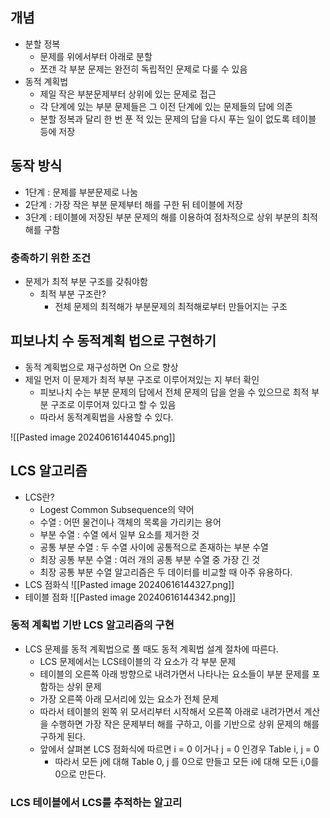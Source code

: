 ## 개념

* 분할 정복
	* 문제를 위에서부터 아래로 분할
	* 쪼갠 각 부분 문제는 완전히 독립적인 문제로 다룰 수 있음
* 동적 계획법
	* 제일 작은 부분문제부터 상위에 있는 문제로 접근
	* 각 단계에 있는 부분 문제들은 그 이전 단계에 있는 문제들의 답에 의존
	* 분할 정복과 달리 한 번 푼 적 있는 문제의 답을 다시 푸는 일이 없도록 테이블 등에 저장

## 동작 방식

* 1단계 : 문제를 부분문제로 나눔
* 2단계 : 가장 작은 부분 문제부터 해를 구한 뒤 테이블에 저장
* 3단계 : 테이블에 저장된 부분 문제의 해를 이용하여 점차적으로 상위 부분의 최적해를 구함


### 충족하기 위한 조건
* 문제가 최적 부분 구조를 갖춰야함
	* 최적 부분 구조란?
		* 전체 문제의 최적해가 부분문제의 최적해로부터 만들어지는 구조


## 피보나치 수 동적계획 법으로 구현하기

* 동적 계획법으로 재구성하면 On 으로 향상
* 제일 먼저 이 문제가 최적 부분 구조로 이루어져있는 지 부터 확인
	* 피보나치 수는 부분 문제의 답에서 전체 문제의 답을 얻을 수 있으므로 최적 부분 구조로 이루어져 있다고 할 수 있음
	* 따라서 동적계획법을 사용할 수 있다.

![[Pasted image 20240616144045.png]]

## LCS 알고리즘

* LCS란?
	* Logest Common Subsequence의 약어
	* 수열 : 어떤 물건이나 객체의 목록을 가리키는 용어
	* 부분 수열 : 수열 에서 일부 요소를 제거한 것
	* 공통 부분 수열 : 두 수열 사이에 공통적으로 존재하는 부분 수열
	* 최장 공통 부분 수열 : 여러 개의 공통 부분 수열 중 가장 긴 것
	* 최장 공통 부분 수열 알고리즘은 두 데이터를 비교할 때 아주 유용하다.
* LCS 점화식
![[Pasted image 20240616144327.png]]
* 테이블 점화
![[Pasted image 20240616144342.png]]

### 동적 계획법 기반 LCS 알고리즘의 구현

* LCS 문제를 동적 계획법으로 풀 때도 동적 계획법 설계 절차에 따른다.
	* LCS 문제에서는 LCS테이블의 각 요소가 각 부분 문제
	* 테이블의 오른쪽 아래 방향으로 내려가면서 나타나는 요소들이 부분 문제를 포함하는 상위 문제
	* 가장 오른쪽 아래 모서리에 있는 요소가 전체 문제
	* 따라서 테이블의 왼쪽 위 모서리부터 시작해서 오른쪽 아래로 내려가면서 계산을 수행하면 가장 작은 문제부터 해를 구하고, 이를 기반으로 상위 문제의 해를 구하게 된다.
	* 앞에서 살펴본 LCS 점화식에 따르면 i = 0 이거나 j = 0 인경우 Table i, j = 0
		* 따라서 모든 j에 대해 Table 0, j 를 0으로 만들고 모든 i에 대해 모든 i,0를 0으로 만든다.

### LCS 테이블에서 LCS를 추적하는 알고리